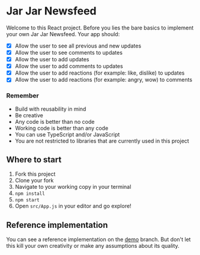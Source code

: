 # Jar Jar Newsfeed
Welcome to this React project. Before you lies the bare basics to implement your own Jar Jar Newsfeed. Your app should:

 - [x] Allow the user to see all previous and new updates
 - [x] Allow the user to see comments to updates
 - [x] Allow the user to add updates
 - [x] Allow the user to add comments to updates
 - [x] Allow the user to add reactions (for example: like, dislike) to updates
 - [x] Allow the user to add reactions (for example: angry, wow) to comments

 ### Remember
 - Build with reusability in mind
 - Be creative
 - Any code is better than no code
 - Working code is better than any code
 - You can use TypeScript and/or JavaScript
 - You are not restricted to libraries that are currently used in this project

 ## Where to start
 1. Fork this project
 2. Clone your fork
 3. Navigate to your working copy in your terminal
 4. `npm install`
 5. `npm start`
 6. Open `src/App.js` in your editor and go explore!

## Reference implementation
You can see a reference implementation on the [demo](https://github.com/uvdata/jarjar-newsfeed/tree/demo) branch. But
don't let this kill your own creativity or make any assumptions about its quality.
